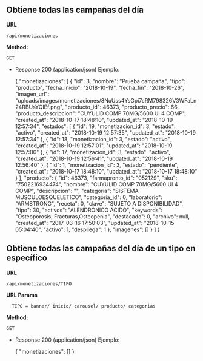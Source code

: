 **Obtiene todas las campañas del día**
----

 **URL**

    /api/monetizaciones

 **Method:**

  `GET`
  
  + Response 200 (application/json) Ejemplo:
  

    {
    	"monetizaciones": [
    		{
    			"id": 3,
    			"nombre": "Prueba campaña",
    			"tipo": "producto",
    			"fecha_inicio": "2018-10-19",
    			"fecha_fin": "2018-10-26",
    			"imagen_url": "uploads\/images\/monetizaciones\/8NuUss4YsGpi7cRM798326V3WFaLn24RBUsYQIEf.png",
    			"producto_id": 46373,
    			"producto_precio": 66,
    			"producto_descripcion": "CUYULID COMP 70MG\/5600 UI  4 COMP",
    			"created_at": "2018-10-17 18:48:10",
    			"updated_at": "2018-10-19 12:57:34",
    			"estados": [
    				{
    					"id": 19,
    					"monetizacion_id": 3,
    					"estado": "activo",
    					"created_at": "2018-10-19 12:57:35",
    					"updated_at": "2018-10-19 12:57:34"
    				},
    				{
    					"id": 18,
    					"monetizacion_id": 3,
    					"estado": "activo",
    					"created_at": "2018-10-19 12:57:01",
    					"updated_at": "2018-10-19 12:57:00"
    				},
    				{
    					"id": 17,
    					"monetizacion_id": 3,
    					"estado": "activo",
    					"created_at": "2018-10-19 12:56:41",
    					"updated_at": "2018-10-19 12:56:40"
    				},
    				{
    					"id": 1,
    					"monetizacion_id": 3,
    					"estado": "pendiente",
    					"created_at": "2018-10-17 18:48:10",
    					"updated_at": "2018-10-17 18:48:10"
    				}
    			],
    			"producto": {
    				"id": 46373,
    				"farmapronto_id": "052129",
    				"sku": "7502216934474",
    				"nombre": "CUYULID COMP 70MG\/5600 UI  4 COMP",
    				"descripcion": "",
    				"categoria": "SISTEMA MUSCULOESQUELETICO",
    				"categoria_id": 0,
    				"laboratorio": "ARMSTRONG",
    				"receta": 0,
    				"clave": "SUJETO A DISPONIBILIDAD",
    				"tipo": 30,
    				"activos": "ALENDRONICO ACIDO",
    				"keywords": "Osteoporosis, Fracturas,Osteopenia",
    				"destacado": 0,
    				"archivo": null,
    				"created_at": "2017-03-16 17:50:03",
    				"updated_at": "2018-10-15 05:04:40",
    				"activo": 1,
    				"despliega": 1
    			},
                            "imagenes": []
    		}
    	]
    }
    
    
**Obtiene todas las campañas del día de un tipo en específico**
----

 **URL**

    /api/monetizaciones/TIPO
    
 **URL Params**
    
      TIPO = banner/ inicio/ carousel/ producto/ categorias

 **Method:**

  `GET`
  
  + Response 200 (application/json) Ejemplo:
  

    {
    	"monetizaciones": []
    }